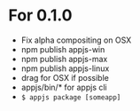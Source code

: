 # For 0.1.0

* Fix alpha compositing on OSX
* npm publish appjs-win
* npm publish appjs-max
* npm publish appjs-linux
* drag for OSX if possible
* appjs/bin/* for appjs cli
* `$ appjs package [someapp]`
